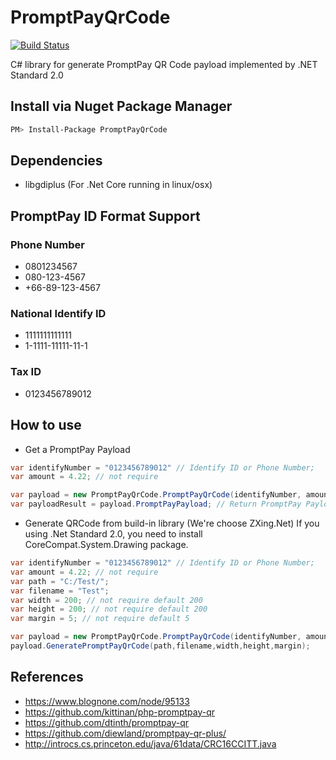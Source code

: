 # PromptPayQrCode
[![Build Status](https://travis-ci.org/Kusumoto/PromptPayQrCode.svg)](https://travis-ci.org/Kusumoto/PromptPayQrCode)

C# library for generate PromptPay QR Code payload implemented by .NET Standard 2.0

## Install via Nuget Package Manager

```sh
PM> Install-Package PromptPayQrCode
```
## Dependencies
- libgdiplus (For .Net Core running in linux/osx)

## PromptPay ID Format Support
### Phone Number
- 0801234567
- 080-123-4567
- +66-89-123-4567
### National Identify ID
- 1111111111111
- 1-1111-11111-11-1
### Tax ID
- 0123456789012

## How to use

- Get a PromptPay Payload
```C#
var identifyNumber = "0123456789012" // Identify ID or Phone Number;
var amount = 4.22; // not require

var payload = new PromptPayQrCode.PromptPayQrCode(identifyNumber, amount);
var payloadResult = payload.PromptPayPayload; // Return PromptPay Payload for using in other QRCode Library
```
- Generate QRCode from build-in library (We're choose ZXing.Net) If you using .Net Standard 2.0, you need to install CoreCompat.System.Drawing package.
```C#
var identifyNumber = "0123456789012" // Identify ID or Phone Number;
var amount = 4.22; // not require
var path = "C:/Test/";
var filename = "Test";
var width = 200; // not require default 200
var height = 200; // not require default 200
var margin = 5; // not require default 5

var payload = new PromptPayQrCode.PromptPayQrCode(identifyNumber, amount);
payload.GeneratePromptPayQrCode(path,filename,width,height,margin);
```

## References

- https://www.blognone.com/node/95133
- https://github.com/kittinan/php-promptpay-qr
- https://github.com/dtinth/promptpay-qr
- https://github.com/diewland/promptpay-qr-plus/
- http://introcs.cs.princeton.edu/java/61data/CRC16CCITT.java
